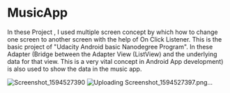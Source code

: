 # MusicApp
In these Project , I used multiple screen concept by which how to change one screen to another screen with the help of On Click Listener.
This is the basic project of "Udacity Android basic Nanodegree Program".
In these Adapter (Bridge between the Adapter View (ListView) and the underlying data for that view. This is a very vital concept in Android App development) is also used to show the data in the music app.


![Screenshot_1594527390](https://user-images.githubusercontent.com/47485482/87238865-d5eaf280-c425-11ea-9a94-137c784d9e52.png)
![Uploading Screenshot_1594527397.png…]()
